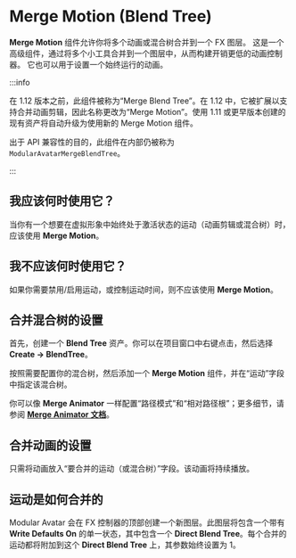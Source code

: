 ﻿# Merge Motion (Blend Tree)



**Merge Motion** 组件允许你将多个动画或混合树合并到一个 FX 图层。
这是一个高级组件，通过将多个小工具合并到一个图层中，从而构建开销更低的动画控制器。
它也可以用于设置一个始终运行的动画。

:::info

在 1.12 版本之前，此组件被称为“Merge Blend Tree”。在 1.12 中，它被扩展以支持合并动画剪辑，因此名称更改为“Merge Motion”。使用 1.11 或更早版本创建的现有资产将自动升级为使用新的 Merge Motion 组件。

出于 API 兼容性的目的，此组件在内部仍被称为 `ModularAvatarMergeBlendTree`。

:::

## 我应该何时使用它？

当你有一个想要在虚拟形象中始终处于激活状态的运动（动画剪辑或混合树）时，应该使用 **Merge Motion**。

## 我不应该何时使用它？

如果你需要禁用/启用运动，或控制运动时间，则不应该使用 **Merge Motion**。

## 合并混合树的设置

首先，创建一个 **Blend Tree** 资产。你可以在项目窗口中右键点击，然后选择 **Create -> BlendTree**。

按照需要配置你的混合树，然后添加一个 **Merge Motion** 组件，并在“运动”字段中指定该混合树。

你可以像 **Merge Animator** 一样配置“路径模式”和“相对路径根”；更多细节，请参阅 **[Merge Animator 文档](merge-animator.md)**。

## 合并动画的设置

只需将动画放入“要合并的运动（或混合树）”字段。该动画将持续播放。

## 运动是如何合并的

Modular Avatar 会在 FX 控制器的顶部创建一个新图层。此图层将包含一个带有 **Write Defaults On** 的单一状态，其中包含一个 **Direct Blend Tree**。每个合并的运动都将附加到这个 **Direct Blend Tree** 上，其参数始终设置为 1。